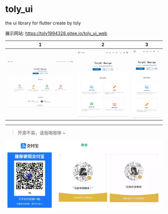 # toly_ui
the ui library for flutter create by toly

展示网站: https://toly1994328.gitee.io/toly_ui_web

| 1                             | 2                             | 3                             |
|-------------------------------|-------------------------------|-------------------------------|
| ![](./doc/screenshot/s1.webp) | ![](./doc/screenshot/s2.webp) | ![](./doc/screenshot/s3.webp) |

---

> 开源不易，请我喝咖啡 ~

![](./doc/ewm/coffee1.webp)